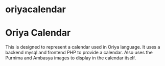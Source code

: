 # oriyacalendar
Oriya Calendar
==============

This is designed to represent a calendar used in Oriya language. It uses a backend mysql and frontend PHP to provide a calendar.
Also uses the Purnima and Ambasya images to display in the calendar itself.
